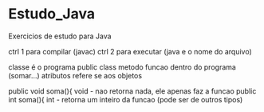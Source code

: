 # Estudo_Java
Exercicios de estudo para Java

ctrl 1 para compilar (javac)
ctrl 2 para executar (java e o nome do arquivo)

classe é o programa public class
metodo funcao dentro do programa (somar...)
atributos refere se aos objetos

public void soma(){
void -  nao retorna nada, ele apenas faz a funcao
public int soma(){
int - retorna um inteiro da funcao (pode ser de outros tipos)
